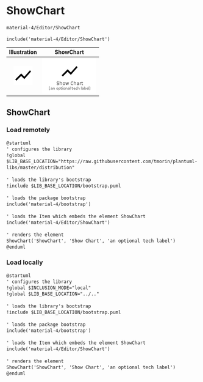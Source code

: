 # ShowChart


```text
material-4/Editor/ShowChart
```

```text
include('material-4/Editor/ShowChart')
```



| Illustration | ShowChart |
| :---: | :---: |
| ![illustration for Illustration](../../material-4/Editor/ShowChart.png) | ![illustration for ShowChart](../../material-4/Editor/ShowChart.Local.png) |




## ShowChart

### Load remotely
```plantuml
@startuml
' configures the library
!global $LIB_BASE_LOCATION="https://raw.githubusercontent.com/tmorin/plantuml-libs/master/distribution"

' loads the library's bootstrap
!include $LIB_BASE_LOCATION/bootstrap.puml

' loads the package bootstrap
include('material-4/bootstrap')

' loads the Item which embeds the element ShowChart
include('material-4/Editor/ShowChart')

' renders the element
ShowChart('ShowChart', 'Show Chart', 'an optional tech label')
@enduml
```

### Load locally
```plantuml
@startuml
' configures the library
!global $INCLUSION_MODE="local"
!global $LIB_BASE_LOCATION="../.."

' loads the library's bootstrap
!include $LIB_BASE_LOCATION/bootstrap.puml

' loads the package bootstrap
include('material-4/bootstrap')

' loads the Item which embeds the element ShowChart
include('material-4/Editor/ShowChart')

' renders the element
ShowChart('ShowChart', 'Show Chart', 'an optional tech label')
@enduml
```

